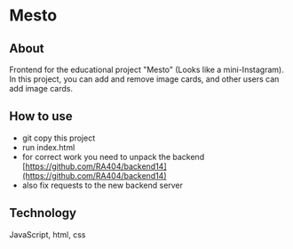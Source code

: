 # Mesto
## About
Frontend for the educational project "Mesto" (Looks like a mini-Instagram). In this project, you can add and remove image cards, and other users can add image cards.
## How to use
- git copy this project
- run index.html
- for correct work you need to unpack the backend [https://github.com/RA404/backend14](https://github.com/RA404/backend14)
- also fix requests to the new backend server
## Technology
JavaScript, html, css
